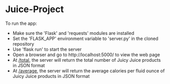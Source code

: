 # Juice-Project
To run the app:
  + Make sure the 'Flask' and 'requests' modules are installed
  + Set the 'FLASK_APP' environment variable to 'server.py' in the cloned repository
  + Use 'flask run' to start the server
  + Open a browser and go to http://localhost:5000/ to view the web page
  + At [/total](http://localhost:5000/total), the server will return the total number of Juicy Juice products in JSON format
  + At [/average](http://localhost:5000/average), the server will return the average calories per fluid ounce of Juicy Juice products in JSON format
